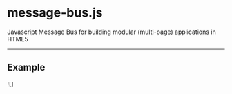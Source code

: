 message-bus.js
==============

Javascript Message Bus for building modular (multi-page) applications in HTML5

---

Example
-------

![]

